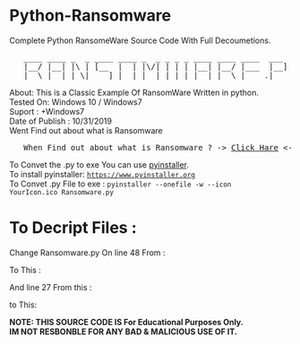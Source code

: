 <head><meta name="google-site-verification" content="it2bAv6scwvZZ_b9HaZpANvjOjkmASVEjloeUnVLtcA" /></head>

# Python-Ransomware

Complete Python RansomeWare Source Code With Full Decoumetions.

<pre>
   ____ ____ _  _ ____ ____ _  _ _ _ _ ____ ____ ____  ___  _   _ 
   |__/ |__| |\ | [__  |  | |\/| | | | |__| |__/ |___  |__]  \_/  
   |  \ |  | | \| ___] |__| |  | |_|_| |  | |  \ |___ .|      |   
</pre>


About: This is a Classic Example Of RansomWare Written in python.<br>
Tested On: Windows 10 / Windows7 <br>
Suport : +Windows7 <br>
Date of Publish : 10/31/2019 <br>
Went Find out about what is Ransomware<br>

<pre>   When Find out about what is Ransomware ? -> <a href="https://en.wikipedia.org/wiki/Ransomware">Click Hare</a> <- </pre>



To Convet the .py to exe You can use <a href="https://www.pyinstaller.org">pyinstaller</a>.<br>
To install pyinstaller: <code>https://www.pyinstaller.org</code><br>
To Convet .py File to exe : <code>pyinstaller --onefile -w --icon YourIcon.ico Ransomware.py </code><br>

# To Decript Files :
Change Ransomware.py On line 48 From : 

To This :

And line 27 From this : 

to This: 

<b>NOTE: THIS SOURCE CODE IS For Educational Purposes Only.<br>
IM NOT RESBONBLE FOR ANY BAD & MALICIOUS USE OF IT.</b>
